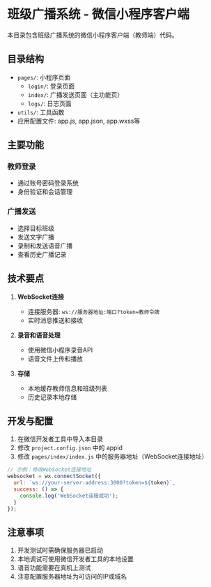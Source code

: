 # 班级广播系统 - 微信小程序客户端

本目录包含班级广播系统的微信小程序客户端（教师端）代码。

## 目录结构

- `pages/`: 小程序页面
  - `login/`: 登录页面 
  - `index/`: 广播发送页面（主功能页）
  - `logs/`: 日志页面
- `utils/`: 工具函数
- 应用配置文件: app.js, app.json, app.wxss等

## 主要功能

### 教师登录
- 通过账号密码登录系统
- 身份验证和会话管理

### 广播发送
- 选择目标班级
- 发送文字广播
- 录制和发送语音广播
- 查看历史广播记录

## 技术要点

1. **WebSocket连接**
   - 连接服务器: `ws://服务器地址:端口?token=教师令牌`
   - 实时消息推送和接收

2. **录音和语音处理**
   - 使用微信小程序录音API
   - 语音文件上传和播放

3. **存储**
   - 本地缓存教师信息和班级列表
   - 历史记录本地存储

## 开发与配置

1. 在微信开发者工具中导入本目录
2. 修改 `project.config.json` 中的 appid
3. 修改 `pages/index/index.js` 中的服务器地址（WebSocket连接地址）

```javascript
// 示例：修改WebSocket连接地址
websocket = wx.connectSocket({
  url: `ws://your-server-address:3000?token=${token}`,
  success: () => {
    console.log('WebSocket连接成功');
  }
});
```

## 注意事项

1. 开发测试时需确保服务器已启动
2. 本地调试可使用微信开发者工具的本地设置
3. 语音功能需要在真机上测试
4. 注意配置服务器地址为可访问的IP或域名 